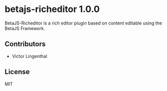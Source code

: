 # betajs-richeditor 1.0.0

BetaJS-Richeditor is a rich editor plugin based on content editable using the BetaJS Framework.


## Contributors

- Victor Lingenthal


## License

MIT
